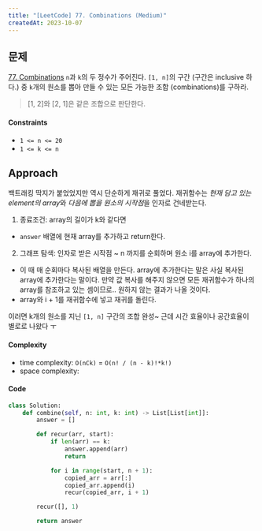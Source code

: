 ```yaml
---
title: "[LeetCode] 77. Combinations (Medium)"
createdAt: 2023-10-07
---
```


## 문제
[77. Combinations](https://leetcode.com/problems/combinations/?envType=study-plan-v2&envId=top-interview-150)
`n`과 `k`의 두 정수가 주어진다. `[1, n]`의 구간 (구간은 inclusive 하다.) 중 `k`개의 원소를 뽑아 만들 수 있는 모든 가능한 조합 (combinations)를 구하라.
> [1, 2]와 [2, 1]은 같은 조합으로 판단한다.

#### Constraints
- `1 <= n <= 20`
- `1 <= k <= n`

## Approach
백트래킹 딱지가 붙었었지만 역시 단순하게 재귀로 풀었다. 
재귀함수는 *현재 담고 있는 element의 array*와 *다음에 뽑을 원소의 시작점*을 인자로 건네받는다.
1. 종료조건: array의 길이가 k와 같다면
  - `answer` 배열에 현재 array를 추가하고 return한다.

2. 그래프 탐색: 인자로 받은 시작점 ~ n 까지를 순회하며 원소 i를 array에 추가한다.
  - 이 때 매 순회마다 복사된 배열을 만든다. array에 추가한다는 말은 사실 복사된 array에 추가한다는 말이다.
    만약 값 복사를 해주지 않으면 모든 재귀함수가 하나의 array를 참조하고 있는 셈이므로.. 원하지 않는 결과가 나올 것이다.
  - array와 i + 1를 재귀함수에 넣고 재귀를 돌린다.

이러면 k개의 원소를 지닌 `[1, n]` 구간의 조합 완성~ 
근데 시간 효율이나 공간효율이 별로로 나왔다 ㅜ

#### Complexity
- time complexity: `O(nCk)` = `O(n! / (n - k)!*k!)` 
- space complexity: 

#### Code
``` python
class Solution:
    def combine(self, n: int, k: int) -> List[List[int]]:
        answer = []

        def recur(arr, start):
            if len(arr) == k:
                answer.append(arr)
                return 

            for i in range(start, n + 1):
                copied_arr = arr[:]
                copied_arr.append(i)
                recur(copied_arr, i + 1)

        recur([], 1)

        return answer
```